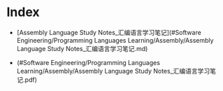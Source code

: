 # Index

- [Assembly Language Study Notes_汇编语言学习笔记](#Software Engineering/Programming Languages Learning/Assembly/Assembly Language Study Notes_汇编语言学习笔记.md)

- (#Software Engineering/Programming Languages Learning/Assembly/Assembly Language Study Notes_汇编语言学习笔记.pdf)